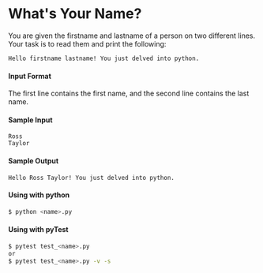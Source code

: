 # What's Your Name?
You are given the firstname and lastname of a person on two different lines. Your task is to read them and print the following:
```
Hello firstname lastname! You just delved into python.
```


#### Input Format
The first line contains the first name, and the second line contains the last name.

#### Sample Input
```
Ross
Taylor
```

#### Sample Output
```
Hello Ross Taylor! You just delved into python.
```

#### Using with python
```bash
$ python <name>.py
```

#### Using with pyTest
```bash
$ pytest test_<name>.py
or
$ pytest test_<name>.py -v -s
```
